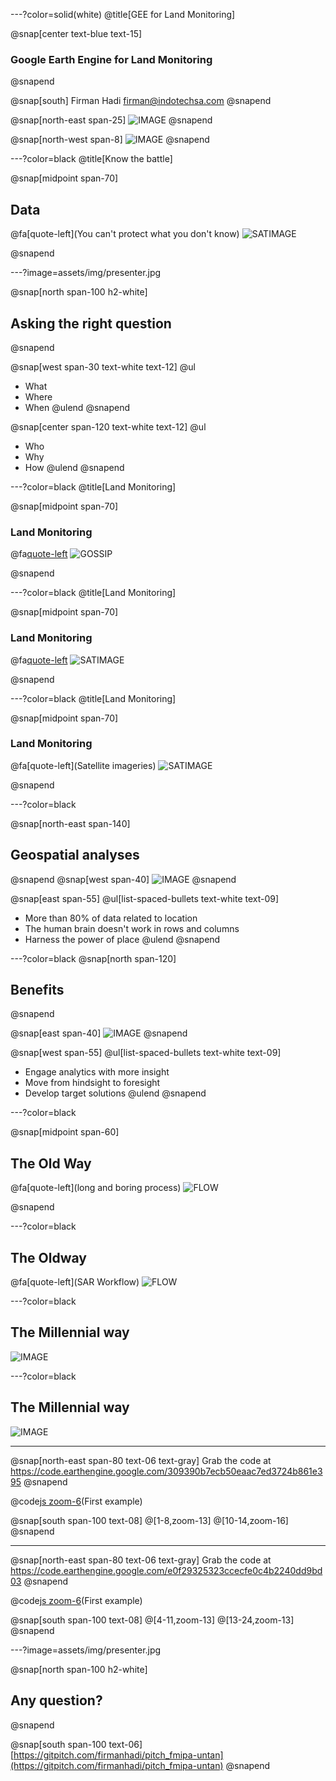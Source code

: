 ---?color=solid(white)
@title[GEE for Land Monitoring]

@snap[center text-blue text-15]
### Google Earth Engine for Land Monitoring
@snapend

@snap[south]
Firman Hadi
firman@indotechsa.com
@snapend

@snap[north-east span-25]
![IMAGE](assets/img/osgeo-id.png)
@snapend

@snap[north-west span-8]
![IMAGE](assets/img/untan.png)
@snapend


---?color=black
@title[Know the battle]

@snap[midpoint span-70]

## Data 
@fa[quote-left](You can't protect what you don't know)
![SATIMAGE](assets/img/forest.jpg)

@snapend

---?image=assets/img/presenter.jpg

@snap[north span-100 h2-white]
## Asking the right question
@snapend

@snap[west span-30 text-white text-12]
@ul
- What
- Where
- When
@ulend
@snapend

@snap[center span-120 text-white text-12]
@ul
- Who
- Why
- How
@ulend
@snapend



---?color=black
@title[Land Monitoring]

@snap[midpoint span-70]

### Land Monitoring
@fa[quote-left](Gossip!)
![GOSSIP](assets/img/chatting.jpg)

@snapend

---?color=black
@title[Land Monitoring]

@snap[midpoint span-70]

### Land Monitoring
@fa[quote-left](Spreadsheets)
![SATIMAGE](assets/img/table.jpg)

@snapend



---?color=black
@title[Land Monitoring]

@snap[midpoint span-70]

### Land Monitoring
@fa[quote-left](Satellite imageries)
![SATIMAGE](assets/img/satimage.jpg)

@snapend



---?color=black

@snap[north-east span-140]
## Geospatial analyses
@snapend
@snap[west span-40]
![IMAGE](assets/img/gis_layers.jpg)
@snapend

@snap[east span-55]
@ul[list-spaced-bullets text-white text-09]
- More than 80% of data related to location
- The human brain doesn't work in rows and columns
- Harness the power of place
@ulend
@snapend


---?color=black
@snap[north span-120]
## Benefits
@snapend

@snap[east span-40]
![IMAGE](assets/img/benefits.png)
@snapend

@snap[west span-55]
@ul[list-spaced-bullets text-white text-09]
- Engage analytics with more insight
- Move from hindsight to foresight
- Develop target solutions
@ulend
@snapend

---?color=black

@snap[midpoint span-60]

## The Old Way
@fa[quote-left](long and boring process)
![FLOW](assets/img/flow.png)

@snapend




---?color=black
## The Oldway

@fa[quote-left](SAR Workflow)
![FLOW](assets/img/sar.png)

---?color=black
## The Millennial way

![IMAGE](assets/img/gee1.png)


---?color=black
## The Millennial way

![IMAGE](assets/img/gee2.png)




---
@snap[north-east span-80 text-06 text-gray]
Grab the code at https://code.earthengine.google.com/309390b7ecb50eaac7ed3724b861e395
@snapend

@code[js zoom-6](assets/src/gee.js)(First example)

@snap[south span-100 text-08]
@[1-8,zoom-13]
@[10-14,zoom-16]
@snapend

---
@snap[north-east span-80 text-06 text-gray]
Grab the code at https://code.earthengine.google.com/e0f29325323ccecfe0c4b2240dd9bd03
@snapend

@code[js zoom-6](assets/src/gee1.js)(First example)

@snap[south span-100 text-08]
@[4-11,zoom-13]
@[13-24,zoom-13]
@snapend




---?image=assets/img/presenter.jpg

@snap[north span-100 h2-white]
## Any question?
@snapend

@snap[south span-100 text-06]
[https://gitpitch.com/firmanhadi/pitch_fmipa-untan](https://gitpitch.com/firmanhadi/pitch_fmipa-untan)
@snapend
